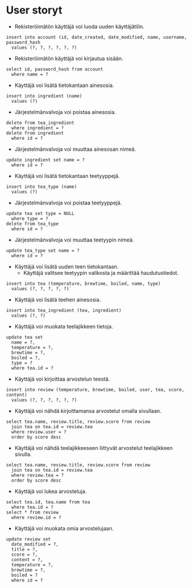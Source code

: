 # User storyt
- Rekisteröimätön käyttäjä voi luoda uuden käyttäjätilin.

```
insert into account (id, date_created, date_modified, name, username, password_hash
  values (?, ?, ?, ?, ?, ?) 
```

- Rekisteröimätön käyttäjä voi kirjautua sisään.

```
select id, password_hash from account
  where name = ?
```

- Käyttäjä voi lisätä tietokantaan ainesosia.

```
insert into ingredient (name)
  values (?)
```

- Järjestelmänvalvoja voi poistaa ainesosia.

```
delete from tea_ingredient
  where ingredient = ?
delete from ingredient
  where id = ?
```

- Järjestelmänvalvoja voi muuttaa ainesosan nimeä.

```
update ingredient set name = ?
  where id = ?
```

- Käyttäjä voi lisätä tietokantaan teetyyppejä.

```
insert into tea_type (name)
  values (?)
```

- Järjestelmänvalvoja voi poistaa teetyyppejä.

```
update tea set type = NULL
  where type = ?
delete from tea_type
  where id = ?
```

- Järjestelmänvalvoja voi muuttaa teetyypin nimeä.

```
update tea_type set name = ?
  where id = ?
```

- Käyttäjä voi lisätä uuden teen tietokantaan.
  - Käyttäjä valitsee teetyypin valikosta ja määrittää haudutustiedot.

```
insert into tea (temperature, brewtime, boiled, name, type)
  values (?, ?, ?, ?, ?)`
```

- Käyttäjä voi lisätä teehen ainesosia.

```
insert into tea_ingredient (tea, ingredient)
  values (?, ?)
```

- Käyttäjä voi muokata teelajikkeen tietoja.

```
update tea set
  name = ?,
  temperature = ?,
  brewtime = ?,
  boiled = ?,
  type = ?
  where tea.id = ?
```

- Käyttäjä voi kirjoittaa arvostelun teestä.

```
insert into review (temperature, brewtime, boiled, user, tea, score, content)
  values (?, ?, ?, ?, ?, ?)
```

- Käyttäjä voi nähdä kirjoittamansa arvostelut omalla sivullaan.

```
select tea.name, review.title, review.score from review
  join tea on tea.id = review.tea
  where review.user = ?
  order by score desc
```

- Käyttäjä voi nähdä teelajikkeeseen liittyvät arvostelut teelajikkeen sivulla.

```
select tea.name, review.title, review.score from review
  join tea on tea.id = review.tea
  where review.tea = ?
  order by score desc
```

- Käyttäjä voi lukea arvosteluja.

```
select tea.id, tea.name from tea
  where tea.id = ?
select * from review
  where review.id = ?
```

- Käyttäjä voi muokata omia arvostelujaan.

```
update review set
  date_modified = ?,
  title = ?,
  score = ?,
  content = ?,
  temperature = ?,
  brewtime = ?,
  boiled = ?
  where id = ?
```
